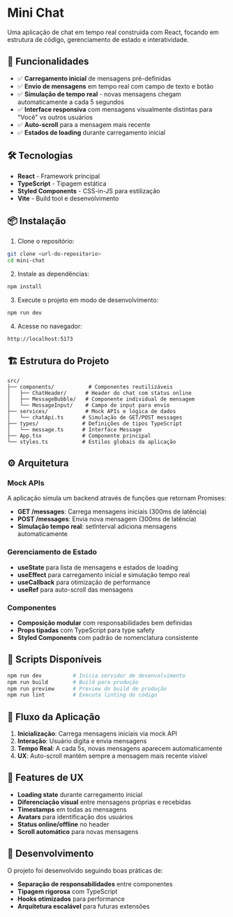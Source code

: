 # Mini Chat

Uma aplicação de chat em tempo real construída com React, focando em estrutura de código, gerenciamento de estado e interatividade.

## 🚀 Funcionalidades

- ✅ **Carregamento inicial** de mensagens pré-definidas
- ✅ **Envio de mensagens** em tempo real com campo de texto e botão
- ✅ **Simulação de tempo real** - novas mensagens chegam automaticamente a cada 5 segundos
- ✅ **Interface responsiva** com mensagens visualmente distintas para "Você" vs outros usuários
- ✅ **Auto-scroll** para a mensagem mais recente
- ✅ **Estados de loading** durante carregamento inicial

## 🛠️ Tecnologias

- **React** - Framework principal
- **TypeScript** - Tipagem estática
- **Styled Components** - CSS-in-JS para estilização
- **Vite** - Build tool e desenvolvimento

## 📦 Instalação

1. Clone o repositório:
```bash
git clone <url-do-repositorio>
cd mini-chat
```

2. Instale as dependências:
```bash
npm install
```

3. Execute o projeto em modo de desenvolvimento:
```bash
npm run dev
```

4. Acesse no navegador:
```
http://localhost:5173
```

## 🏗️ Estrutura do Projeto

```
src/
├── components/           # Componentes reutilizáveis
│   ├── ChatHeader/      # Header do chat com status online
│   ├── MessageBubble/   # Componente individual de mensagem
│   └── MessageInput/    # Campo de input para envio
├── services/            # Mock APIs e lógica de dados
│   └── chatApi.ts      # Simulação de GET/POST messages
├── types/              # Definições de tipos TypeScript
│   └── message.ts      # Interface Message
├── App.tsx             # Componente principal
└── styles.ts           # Estilos globais da aplicação
```

## ⚙️ Arquitetura

### Mock APIs
A aplicação simula um backend através de funções que retornam Promises:

- **GET /messages**: Carrega mensagens iniciais (300ms de latência)
- **POST /messages**: Envia nova mensagem (300ms de latência)
- **Simulação tempo real**: setInterval adiciona mensagens automaticamente

### Gerenciamento de Estado
- **useState** para lista de mensagens e estados de loading
- **useEffect** para carregamento inicial e simulação tempo real
- **useCallback** para otimização de performance
- **useRef** para auto-scroll das mensagens

### Componentes
- **Composição modular** com responsabilidades bem definidas
- **Props tipadas** com TypeScript para type safety
- **Styled Components** com padrão de nomenclatura consistente

## 🎯 Scripts Disponíveis

```bash
npm run dev          # Inicia servidor de desenvolvimento
npm run build        # Build para produção
npm run preview      # Preview do build de produção
npm run lint         # Executa linting do código
```

## 🔄 Fluxo da Aplicação

1. **Inicialização**: Carrega mensagens iniciais via mock API
2. **Interação**: Usuário digita e envia mensagens
3. **Tempo Real**: A cada 5s, novas mensagens aparecem automaticamente
4. **UX**: Auto-scroll mantém sempre a mensagem mais recente visível

## 🎨 Features de UX

- **Loading state** durante carregamento inicial
- **Diferenciação visual** entre mensagens próprias e recebidas
- **Timestamps** em todas as mensagens
- **Avatars** para identificação dos usuários
- **Status online/offline** no header
- **Scroll automático** para novas mensagens

## 📝 Desenvolvimento

O projeto foi desenvolvido seguindo boas práticas de:

- **Separação de responsabilidades** entre componentes
- **Tipagem rigorosa** com TypeScript
- **Hooks otimizados** para performance
- **Arquitetura escalável** para futuras extensões

